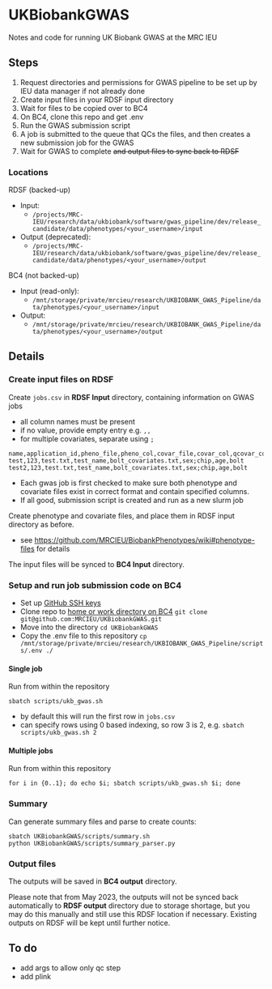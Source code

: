 # UKBiobankGWAS
Notes and code for running UK Biobank GWAS at the MRC IEU


## Steps

1. Request directories and permissions for GWAS pipeline to be set up by IEU data manager if not already done
2. Create input files in your RDSF input directory
3. Wait for files to be copied over to BC4
4. On BC4, clone this repo and get .env
5. Run the GWAS submission script
6. A job is submitted to the queue that QCs the files, and then creates a new submission job for the GWAS
6. Wait for GWAS to complete ~~and output files to sync back to RDSF~~

### Locations

RDSF (backed-up)
- Input:
  - `/projects/MRC-IEU/research/data/ukbiobank/software/gwas_pipeline/dev/release_candidate/data/phenotypes/<your_username>/input`
- Output (deprecated):
  - `/projects/MRC-IEU/research/data/ukbiobank/software/gwas_pipeline/dev/release_candidate/data/phenotypes/<your_username>/output`

BC4 (not backed-up)
- Input (read-only):
  - `/mnt/storage/private/mrcieu/research/UKBIOBANK_GWAS_Pipeline/data/phenotypes/<your_username>/input`
- Output:
  - `/mnt/storage/private/mrcieu/research/UKBIOBANK_GWAS_Pipeline/data/phenotypes/<your_username>/output`

## Details

### Create input files on RDSF

Create `jobs.csv` in **RDSF Input** directory, containing information on GWAS jobs
- all column names must be present
- if no value, provide empty entry e.g. `,,`
- for multiple covariates, separate using `;` 

```
name,application_id,pheno_file,pheno_col,covar_file,covar_col,qcovar_col,method
test,123,test.txt,test_name,bolt_covariates.txt,sex;chip,age,bolt
test2,123,test.txt,test_name,bolt_covariates.txt,sex;chip,age,bolt
```

- Each gwas job is first checked to make sure both phenotype and covariate files exist in correct format and contain specified columns.
- If all good, submission script is created and run as a new slurm job

Create phenotype and covariate files, and place them in RDSF input directory as before.
- see https://github.com/MRCIEU/BiobankPhenotypes/wiki#phenotype-files for details

The input files will be synced to **BC4 Input** directory.

### Setup and run job submission code on BC4

- Set up [GitHub SSH keys](https://docs.github.com/en/authentication/connecting-to-github-with-ssh/adding-a-new-ssh-key-to-your-github-account)
- Clone repo to [home or work directory on BC4](https://www.acrc.bris.ac.uk/protected/hpc-docs/storage/index.html) `git clone git@github.com:MRCIEU/UKBiobankGWAS.git` 
- Move into the directory `cd UKBiobankGWAS`
- Copy the .env file to this repository `cp /mnt/storage/private/mrcieu/research/UKBIOBANK_GWAS_Pipeline/scripts/.env ./`

#### Single job

Run from within the repository

`sbatch scripts/ukb_gwas.sh`

- by default this will run the first row in `jobs.csv`
- can specify rows using 0 based indexing, so row 3 is 2, e.g. `sbatch scripts/ukb_gwas.sh 2` 

#### Multiple jobs

Run from within this repository

```
for i in {0..1}; do echo $i; sbatch scripts/ukb_gwas.sh $i; done
```

### Summary

Can generate summary files and parse to create counts:

```
sbatch UKBiobankGWAS/scripts/summary.sh
python UKBiobankGWAS/scripts/summary_parser.py
```

### Output files

The outputs will be saved in **BC4 output** directory.

Please note that from May 2023, the outputs will not be synced back automatically to **RDSF output** directory due to storage shortage, but you may do this manually and still use this RDSF location if necessary. Existing outputs on RDSF will be kept until further notice. 

## To do

- add args to allow only qc step
- add plink
